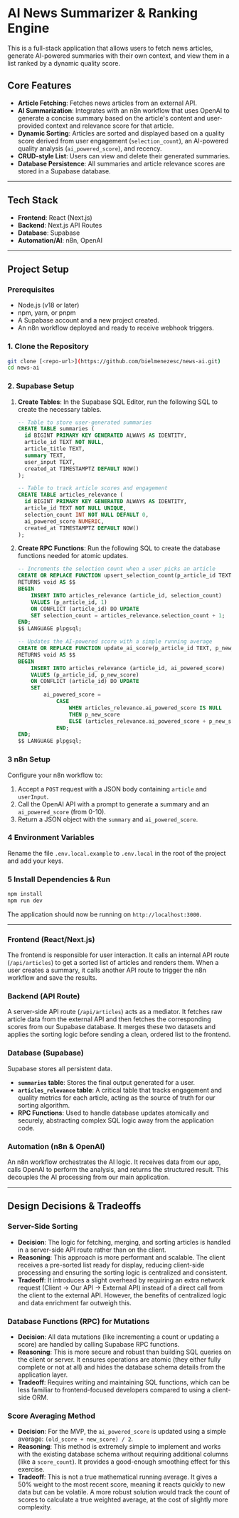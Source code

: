# AI News Summarizer & Ranking Engine

This is a full-stack application that allows users to fetch news articles, generate AI-powered summaries with their own context, and view them in a list ranked by a dynamic quality score.

## Core Features

- **Article Fetching**: Fetches news articles from an external API.
- **AI Summarization**: Integrates with an n8n workflow that uses OpenAI to generate a concise summary based on the article's content and user-provided context and relevance score for that article.
- **Dynamic Sorting**: Articles are sorted and displayed based on a quality score derived from user engagement (`selection_count`), an AI-powered quality analysis (`ai_powered_score`), and recency.
- **CRUD-style List**: Users can view and delete their generated summaries.
- **Database Persistence**: All summaries and article relevance scores are stored in a Supabase database.

---

## Tech Stack

- **Frontend**: React (Next.js)
- **Backend**: Next.js API Routes
- **Database**: Supabase
- **Automation/AI**: n8n, OpenAI

---

## Project Setup

### Prerequisites

- Node.js (v18 or later)
- npm, yarn, or pnpm
- A Supabase account and a new project created.
- An n8n workflow deployed and ready to receive webhook triggers.

### 1. Clone the Repository

```bash
git clone [<repo-url>](https://github.com/bielmenezesc/news-ai.git)
cd news-ai
```

### 2. Supabase Setup

1.  **Create Tables**: In the Supabase SQL Editor, run the following SQL to create the necessary tables.

    ```sql
    -- Table to store user-generated summaries
    CREATE TABLE summaries (
      id BIGINT PRIMARY KEY GENERATED ALWAYS AS IDENTITY,
      article_id TEXT NOT NULL,
      article_title TEXT,
      summary TEXT,
      user_input TEXT,
      created_at TIMESTAMPTZ DEFAULT NOW()
    );

    -- Table to track article scores and engagement
    CREATE TABLE articles_relevance (
      id BIGINT PRIMARY KEY GENERATED ALWAYS AS IDENTITY,
      article_id TEXT NOT NULL UNIQUE,
      selection_count INT NOT NULL DEFAULT 0,
      ai_powered_score NUMERIC,
      created_at TIMESTAMPTZ DEFAULT NOW()
    );
    ```

2.  **Create RPC Functions**: Run the following SQL to create the database functions needed for atomic updates.

    ```sql
    -- Increments the selection count when a user picks an article
    CREATE OR REPLACE FUNCTION upsert_selection_count(p_article_id TEXT)
    RETURNS void AS $$
    BEGIN
        INSERT INTO articles_relevance (article_id, selection_count)
        VALUES (p_article_id, 1)
        ON CONFLICT (article_id) DO UPDATE
        SET selection_count = articles_relevance.selection_count + 1;
    END;
    $$ LANGUAGE plpgsql;

    -- Updates the AI-powered score with a simple running average
    CREATE OR REPLACE FUNCTION update_ai_score(p_article_id TEXT, p_new_score NUMERIC)
    RETURNS void AS $$
    BEGIN
        INSERT INTO articles_relevance (article_id, ai_powered_score)
        VALUES (p_article_id, p_new_score)
        ON CONFLICT (article_id) DO UPDATE
        SET
            ai_powered_score =
                CASE
                    WHEN articles_relevance.ai_powered_score IS NULL
                    THEN p_new_score
                    ELSE (articles_relevance.ai_powered_score + p_new_score) / 2
                END;
    END;
    $$ LANGUAGE plpgsql;
    ```

### 3 n8n Setup

Configure your n8n workflow to:

1.  Accept a `POST` request with a JSON body containing `article` and `userInput`.
2.  Call the OpenAI API with a prompt to generate a summary and an `ai_powered_score` (from 0-10).
3.  Return a JSON object with the `summary` and `ai_powered_score`.

### 4 Environment Variables

Rename the file `.env.local.example` to `.env.local` in the root of the project and add your keys.

### 5 Install Dependencies & Run

```bash
npm install
npm run dev
```

The application should now be running on `http://localhost:3000`.

---

### Frontend (React/Next.js)

The frontend is responsible for user interaction. It calls an internal API route (`/api/articles`) to get a sorted list of articles and renders them. When a user creates a summary, it calls another API route to trigger the n8n workflow and save the results.

### Backend (API Route)

A server-side API route (`/api/articles`) acts as a mediator. It fetches raw article data from the external API and then fetches the corresponding scores from our Supabase database. It merges these two datasets and applies the sorting logic before sending a clean, ordered list to the frontend.

### Database (Supabase)

Supabase stores all persistent data.

- **`summaries` table**: Stores the final output generated for a user.
- **`articles_relevance` table**: A critical table that tracks engagement and quality metrics for each article, acting as the source of truth for our sorting algorithm.
- **RPC Functions**: Used to handle database updates atomically and securely, abstracting complex SQL logic away from the application code.

### Automation (n8n & OpenAI)

An n8n workflow orchestrates the AI logic. It receives data from our app, calls OpenAI to perform the analysis, and returns the structured result. This decouples the AI processing from our main application.

---

## Design Decisions & Tradeoffs

### Server-Side Sorting

- **Decision**: The logic for fetching, merging, and sorting articles is handled in a server-side API route rather than on the client.
- **Reasoning**: This approach is more performant and scalable. The client receives a pre-sorted list ready for display, reducing client-side processing and ensuring the sorting logic is centralized and consistent.
- **Tradeoff**: It introduces a slight overhead by requiring an extra network request (Client -\> Our API -\> External API) instead of a direct call from the client to the external API. However, the benefits of centralized logic and data enrichment far outweigh this.

### Database Functions (RPC) for Mutations

- **Decision**: All data mutations (like incrementing a count or updating a score) are handled by calling Supabase RPC functions.
- **Reasoning**: This is more secure and robust than building SQL queries on the client or server. It ensures operations are atomic (they either fully complete or not at all) and hides the database schema details from the application layer.
- **Tradeoff**: Requires writing and maintaining SQL functions, which can be less familiar to frontend-focused developers compared to using a client-side ORM.

### Score Averaging Method

- **Decision**: For the MVP, the `ai_powered_score` is updated using a simple average: `(old_score + new_score) / 2`.
- **Reasoning**: This method is extremely simple to implement and works with the existing database schema without requiring additional columns (like a `score_count`). It provides a good-enough smoothing effect for this exercise.
- **Tradeoff**: This is not a true mathematical running average. It gives a 50% weight to the most recent score, meaning it reacts quickly to new data but can be volatile. A more robust solution would track the count of scores to calculate a true weighted average, at the cost of slightly more complexity.
